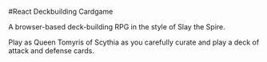 #React Deckbuilding Cardgame

A browser-based deck-building RPG in the style of Slay the Spire. 

Play as Queen Tomyris of Scythia as you carefully curate and play a deck of attack and defense cards.
